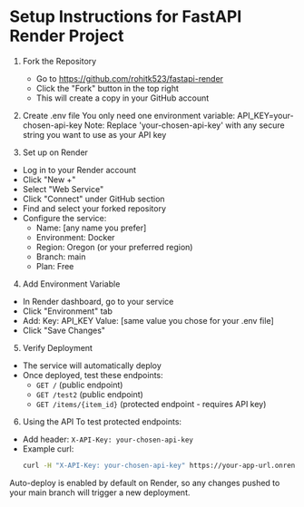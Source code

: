 # Setup Instructions for FastAPI Render Project

1. Fork the Repository
   - Go to https://github.com/rohitk523/fastapi-render
   - Click the "Fork" button in the top right
   - This will create a copy in your GitHub account

2. Create .env file
   You only need one environment variable:
   API_KEY=your-chosen-api-key
   Note: Replace 'your-chosen-api-key' with any secure string you want to use as your API key

3. Set up on Render
- Log in to your Render account
- Click "New +"
- Select "Web Service"
- Click "Connect" under GitHub section
- Find and select your forked repository
- Configure the service:
  - Name: [any name you prefer]
  - Environment: Docker
  - Region: Oregon (or your preferred region)
  - Branch: main
  - Plan: Free

4. Add Environment Variable
- In Render dashboard, go to your service
- Click "Environment" tab
- Add:
  Key: API_KEY
  Value: [same value you chose for your .env file]
- Click "Save Changes"

5. Verify Deployment
- The service will automatically deploy
- Once deployed, test these endpoints:
  - `GET /` (public endpoint)
  - `GET /test2` (public endpoint)
  - `GET /items/{item_id}` (protected endpoint - requires API key)

6. Using the API
To test protected endpoints:
- Add header: `X-API-Key: your-chosen-api-key`
- Example curl:
  ```bash
  curl -H "X-API-Key: your-chosen-api-key" https://your-app-url.onrender.com/items/1
  ```

Auto-deploy is enabled by default on Render, so any changes pushed to your main branch will trigger a new deployment.
